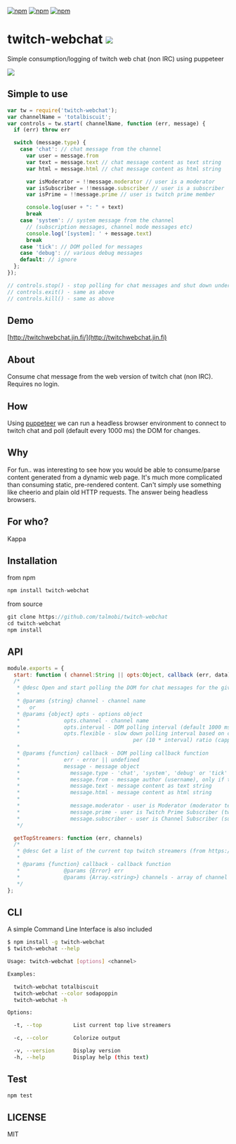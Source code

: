 [![npm](https://img.shields.io/npm/v/twitch-webchat.svg?maxAge=3600)](https://www.npmjs.com/package/twitch-webchat)
[![npm](https://img.shields.io/npm/dm/twitch-webchat.svg?maxAge=3600)](https://www.npmjs.com/package/twitch-webchat)
[![npm](https://img.shields.io/npm/l/twitch-webchat.svg?maxAge=3600)](https://www.npmjs.com/package/twitch-webchat)

# twitch-webchat ![](https://static-cdn.jtvnw.net/emoticons/v1/25/1.0)
Simple consumption/logging of twitch web chat (non IRC) using puppeteer

![](https://i.imgur.com/H03qXMW.gif)

## Simple to use
```js
var tw = require('twitch-webchat');
var channelName = 'totalbiscuit';
var controls = tw.start( channelName, function (err, message) {
  if (err) throw err

  switch (message.type) {
    case 'chat': // chat message from the channel
      var user = message.from
      var text = message.text // chat message content as text string
      var html = message.html // chat message content as html string

      var isModerator = !!message.moderator // user is a moderator
      var isSubscriber = !!message.subscriber // user is a subscriber
      var isPrime = !!message.prime // user is twitch prime member

      console.log(user + ": " + text)
      break
    case 'system': // system message from the channel
      // (subscription messages, channel mode messages etc)
      console.log('[system]: ' + message.text)
      break
    case 'tick': // DOM polled for messages
    case 'debug': // various debug messages
    default: // ignore
  };
});

// controls.stop() - stop polling for chat messages and shut down underlying processes (phantomjs)
// controls.exit() - same as above
// controls.kill() - same as above
```

## Demo
[http://twitchwebchat.jin.fi/](http://twitchwebchat.jin.fi)

## About
Consume chat message from the web version of twitch chat (non IRC). Requires no login.

## How
Using [puppeteer](https://github.com/GoogleChrome/puppeteer) we can run a headless browser environment to connect to twitch chat and
poll (default every 1000 ms) the DOM for changes.

## Why
For fun.. was interesting to see how you would be able to consume/parse content generated from a dynamic web page. It's much more complicated than consuming static, pre-rendered content. Can't simply use something like cheerio and plain old HTTP requests. The answer being headless browsers.

## For who?
Kappa

## Installation
from npm
```js
npm install twitch-webchat
```
from source
```js
git clone https://github.com/talmobi/twitch-webchat
cd twitch-webchat
npm install
```

## API
```js
module.exports = {
  start: function ( channel:String || opts:Object, callback (err, data) )
  /*
   * @desc Open and start polling the DOM for chat messages for the given channel.
   *
   * @params {string} channel - channel name
   *   or
   * @params {object} opts - options object
   *              opts.channel - channel name
   *              opts.interval - DOM polling interval (default 1000 ms)
   *              opts.flexible - slow down polling interval based on chat messages
                                        per (10 * interval) ratio (capped at 10 * interval)
   *
   * @params {function} callback - DOM polling callback function
   *              err - error || undefined
   *              message - message object
   *                message.type - 'chat', 'system', 'debug' or 'tick'
   *                message.from - message author (username), only if type === 'chat'
   *                message.text - message content as text string
   *                message.html - message content as html string
   *
   *                message.moderator - user is Moderator (moderator text)
   *                message.prime - user is Twitch Prime Subscriber (twitch prime text)
   *                message.subscriber - user is Channel Subscriber (subscriber text)
   */

  getTopStreamers: function (err, channels)
  /*
   * @desc Get a list of the current top twitch streamers (from https://twitch.tv/directory/all)
   *
   * @params {function} callback - callback function
   *              @params {Error} err
   *              @params {Array.<string>} channels - array of channel names
   */
};
```

## CLI

A simple Command Line Interface is also included
```bash
$ npm install -g twitch-webchat
$ twitch-webchat --help

Usage: twitch-webchat [options] <channel>

Examples:

  twitch-webchat totalbiscuit
  twitch-webchat --color sodapoppin
  twitch-webchat -h

Options:

  -t, --top          List current top live streamers

  -c, --color        Colorize output

  -v, --version      Display version
  -h, --help         Display help (this text)
```

## Test
```js
npm test
```

## LICENSE
MIT
